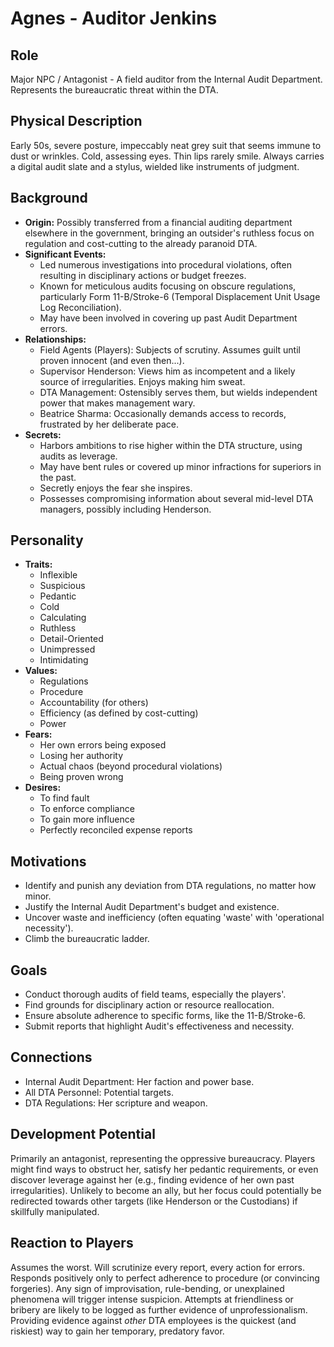 # Agnes - Auditor Jenkins

## Role
Major NPC / Antagonist - A field auditor from the Internal Audit Department. Represents the bureaucratic threat within the DTA.

## Physical Description
Early 50s, severe posture, impeccably neat grey suit that seems immune to dust or wrinkles. Cold, assessing eyes. Thin lips rarely smile. Always carries a digital audit slate and a stylus, wielded like instruments of judgment.

## Background
- **Origin:** Possibly transferred from a financial auditing department elsewhere in the government, bringing an outsider's ruthless focus on regulation and cost-cutting to the already paranoid DTA.
- **Significant Events:**
  - Led numerous investigations into procedural violations, often resulting in disciplinary actions or budget freezes.
  - Known for meticulous audits focusing on obscure regulations, particularly Form 11-B/Stroke-6 (Temporal Displacement Unit Usage Log Reconciliation).
  - May have been involved in covering up past Audit Department errors.
- **Relationships:**
  - Field Agents (Players): Subjects of scrutiny. Assumes guilt until proven innocent (and even then...).
  - Supervisor Henderson: Views him as incompetent and a likely source of irregularities. Enjoys making him sweat.
  - DTA Management: Ostensibly serves them, but wields independent power that makes management wary.
  - Beatrice Sharma: Occasionally demands access to records, frustrated by her deliberate pace.
- **Secrets:**
  - Harbors ambitions to rise higher within the DTA structure, using audits as leverage.
  - May have bent rules or covered up minor infractions for superiors in the past.
  - Secretly enjoys the fear she inspires.
  - Possesses compromising information about several mid-level DTA managers, possibly including Henderson.

## Personality
- **Traits:**
  - Inflexible
  - Suspicious
  - Pedantic
  - Cold
  - Calculating
  - Ruthless
  - Detail-Oriented
  - Unimpressed
  - Intimidating
- **Values:**
  - Regulations
  - Procedure
  - Accountability (for others)
  - Efficiency (as defined by cost-cutting)
  - Power
- **Fears:**
  - Her own errors being exposed
  - Losing her authority
  - Actual chaos (beyond procedural violations)
  - Being proven wrong
- **Desires:**
  - To find fault
  - To enforce compliance
  - To gain more influence
  - Perfectly reconciled expense reports

## Motivations
- Identify and punish any deviation from DTA regulations, no matter how minor.
- Justify the Internal Audit Department's budget and existence.
- Uncover waste and inefficiency (often equating 'waste' with 'operational necessity').
- Climb the bureaucratic ladder.

## Goals
- Conduct thorough audits of field teams, especially the players'.
- Find grounds for disciplinary action or resource reallocation.
- Ensure absolute adherence to specific forms, like the 11-B/Stroke-6.
- Submit reports that highlight Audit's effectiveness and necessity.

## Connections
- Internal Audit Department: Her faction and power base.
- All DTA Personnel: Potential targets.
- DTA Regulations: Her scripture and weapon.

## Development Potential
Primarily an antagonist, representing the oppressive bureaucracy. Players might find ways to obstruct her, satisfy her pedantic requirements, or even discover leverage against her (e.g., finding evidence of her own past irregularities). Unlikely to become an ally, but her focus could potentially be redirected towards other targets (like Henderson or the Custodians) if skillfully manipulated.

## Reaction to Players
Assumes the worst. Will scrutinize every report, every action for errors. Responds positively only to perfect adherence to procedure (or convincing forgeries). Any sign of improvisation, rule-bending, or unexplained phenomena will trigger intense suspicion. Attempts at friendliness or bribery are likely to be logged as further evidence of unprofessionalism. Providing evidence against *other* DTA employees is the quickest (and riskiest) way to gain her temporary, predatory favor.
